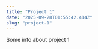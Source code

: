 ```yaml
---
title: "Project 1"
date: "2025-09-28T01:55:42.414Z"
slug: "project-1"
---
```



Some info about project 1

